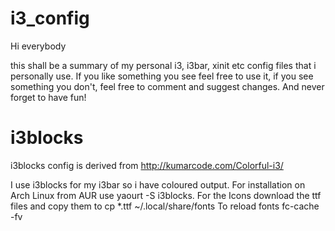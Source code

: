 # i3_config

Hi everybody

this shall be a summary of my personal i3, i3bar, xinit etc config files that i personally use.
If you like something you see feel free to use it, if you see something you don't, feel free to comment
and suggest changes. And never forget to have fun!

# i3blocks

i3blocks config is derived from http://kumarcode.com/Colorful-i3/

I use i3blocks for my i3bar so i have coloured output. For installation on Arch Linux from AUR use
  yaourt -S i3blocks.
For the Icons download the ttf files and copy them to
  cp *.ttf ~/.local/share/fonts
To reload fonts
  fc-cache -fv

